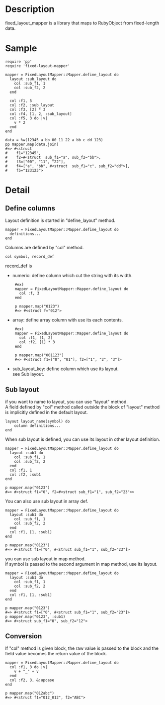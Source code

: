 Description
====

fixed_layout_mapper is a library that maps to RubyObject from fixed-length data.

Sample
====
    require 'pp'
    require 'fixed-layout-mapper'
    
    mapper = FixedLayoutMapper::Mapper.define_layout do
      layout :sub_layout do
        col :sub_f1, 1
        col :sub_f2, 2
      end
    
      col :f1, 5 
      col :f2, :sub_layout
      col :f3, [2] * 3
      col :f4, [1, 2, :sub_layout]
      col :f5, 3 do |v|
        v * 2
      end
    end
    
    data = %w(12345 a bb 00 11 22 a bb c dd 123)
    pp mapper.map(data.join)
    #=> #<struct 
    #    f1="12345",
    #    f2=#<struct  sub_f1="a", sub_f2="bb">,
    #    f3=["00", "11", "22"],
    #    f4=["a", "bb", #<struct  sub_f1="c", sub_f2="dd">],
    #    f5="123123">

Detail
====

Define columns
----
Layout definition is started in "define_layout" method.

    mapper = FixedLayoutMapper::Mapper.define_layout do
      definitions...
    end

Columns are defined by "col" method.

    col symbol, record_def

record_def is 
 * numeric: define column which cut the string with its width.

        #ex)
        mapper = FixedLayoutMapper::Mapper.define_layout do
          col :f, 3
        end
        
        p mapper.map("0123")
        #=> #<struct f="012">

 * array: define array column with use its each contents.

        #ex)
        mapper = FixedLayoutMapper::Mapper.define_layout do
          col :f1, [1, 2]
          col :f2, [1] * 3
        end
        
        p mapper.map("001123")
        #=> #<struct f1=["0", "01"], f2=["1", "2", "3"]>

 * sub_layout_key: define column which use its layout.  
   see Sub layout.

Sub layout
----

if you want to name to layout, you can use "layout" method.  
A field defined by "col" method called outside the block of "layout" method  is implicitly defined in the default layout.

    layout layout_name(symbol) do
        column definitions...
    end

When sub layout is defined, you can use its layout in other layout definition.

    mapper = FixedLayoutMapper::Mapper.define_layout do
      layout :sub1 do
        col :sub_f1, 1
        col :sub_f2, 2
      end
      col :f1, 1
      col :f2, :sub1
    end

    p mapper.map("0123")
    #=> #<struct f1="0", f2=#<struct sub_f1="1", sub_f2="23">>

You can also use sub layout in array def.

    mapper = FixedLayoutMapper::Mapper.define_layout do
      layout :sub1 do
        col :sub_f1, 1
        col :sub_f2, 2
      end
      col :f1, [1, :sub1]
    end

    p mapper.map("0123")
    #=> #<struct f1=["0", #<struct sub_f1="1", sub_f2="23"]>

you can use sub layout in map method.  
if symbol is passed to the second argument in map method, use its layout.

    mapper = FixedLayoutMapper::Mapper.define_layout do
      layout :sub1 do
        col :sub_f1, 1
        col :sub_f2, 2
      end
      col :f1, [1, :sub1]
    end

    p mapper.map("0123")
    #=> #<struct f1=["0", #<struct sub_f1="1", sub_f2="23"]>
    p mapper.map("0123", :sub1)
    #=> #<struct sub_f1="0", sub_f2="12">


Conversion 
----

If "col" method is given block, the raw value is passed to the block and
the field value becomes the return value of the block.

    mapper = FixedLayoutMapper::Mapper.define_layout do
      col :f1, 3 do |v|
        v + "_" + v
      end
      col :f2, 3, &:upcase
    end

    p mapper.map("012abc")
    #=> #<struct f1="012_012", f2="ABC">
